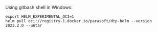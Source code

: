 Using gitbash shell in Windows:
```
export HELM_EXPERIMENTAL_OCI=1
helm pull oci://registry-1.docker.io/parasoft/dtp-helm --version 2023.2.0 --untar
```
